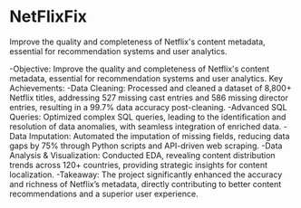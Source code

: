 # NetFlixFix
 Improve the quality and completeness of Netflix's content metadata, essential for recommendation systems and user analytics.

-Objective: Improve the quality and completeness of Netflix's content metadata, essential for recommendation systems and user analytics.
Key Achievements:
 -Data Cleaning: Processed and cleaned a dataset of 8,800+ Netflix titles, addressing 527 missing cast entries and 586 missing director entries, resulting in a 99.7% data accuracy post-cleaning.
 -Advanced SQL Queries: Optimized complex SQL queries, leading to the identification and resolution of data anomalies, with seamless integration of enriched data.
 -Data Imputation: Automated the imputation of missing fields, reducing data gaps by 75% through Python scripts and API-driven web scraping.
 -Data Analysis & Visualization: Conducted EDA, revealing content distribution trends across 120+ countries, providing strategic insights for content localization.
 -Takeaway: The project significantly enhanced the accuracy and richness of Netflix’s metadata, directly contributing to better content recommendations and a superior user experience.
